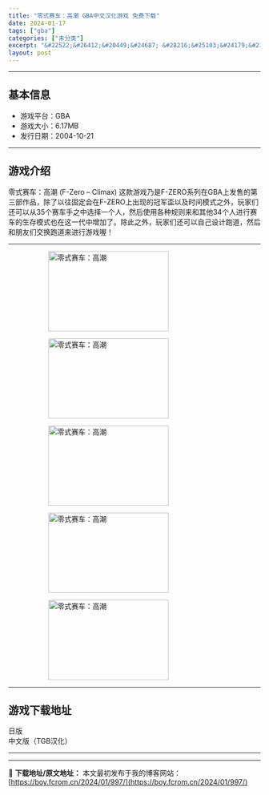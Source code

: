 ```yaml
---
title: "零式赛车：高潮 GBA中文汉化游戏 免费下载"
date: 2024-01-17
tags: ["gba"]
categories: ["未分类"]
excerpt: "&#22522;&#26412;&#20449;&#24687; &#28216;&#25103;&#24179;&#21488;&#65306;GBA &#28216;&#25103;&#22823;&#23567;&#65306;6.17MB &#21457;&#34892;&#26085;&amp;#&hellip;"
layout: post
---
```


 <hr><h2>&#22522;&#26412;&#20449;&#24687;</h2> <ul><li>&#28216;&#25103;&#24179;&#21488;&#65306;GBA</li> <li>&#28216;&#25103;&#22823;&#23567;&#65306;6.17MB</li> <li>&#21457;&#34892;&#26085;&#26399;&#65306;2004-10-21</li> </ul><hr><h2>&#28216;&#25103;&#20171;&#32461;</h2> <p>&#38646;&#24335;&#36187;&#36710;&#65306;&#39640;&#28526; (F-Zero &ndash; Climax) &#36825;&#27454;&#28216;&#25103;&#20035;&#26159;F-ZERO&#31995;&#21015;&#22312;GBA&#19978;&#21457;&#21806;&#30340;&#31532;&#19977;&#37096;&#20316;&#21697;&#65292;&#38500;&#20102;&#20197;&#24448;&#22266;&#23450;&#20250;&#22312;F-ZERO&#19978;&#20986;&#29616;&#30340;&#20896;&#20891;&#30403;&#20197;&#21450;&#26102;&#38388;&#27169;&#24335;&#20043;&#22806;&#65292;&#29609;&#23478;&#20204;&#36824;&#21487;&#20197;&#20174;35&#20010;&#36187;&#36710;&#25163;&#20043;&#20013;&#36873;&#25321;&#19968;&#20010;&#20154;&#65292;&#28982;&#21518;&#20351;&#29992;&#21508;&#31181;&#35268;&#21017;&#26469;&#21644;&#20854;&#20182;34&#20010;&#20154;&#36827;&#34892;&#36187;&#36710;&#30340;&#29983;&#23384;&#27169;&#24335;&#20063;&#22312;&#36825;&#19968;&#20195;&#20013;&#22686;&#21152;&#20102;&#12290;&#38500;&#27492;&#20043;&#22806;&#65292;&#29609;&#23478;&#20204;&#36824;&#21487;&#20197;&#33258;&#24049;&#35774;&#35745;&#36305;&#36947;&#65292;&#28982;&#21518;&#21644;&#26379;&#21451;&#20204;&#20132;&#25442;&#36305;&#36947;&#26469;&#36827;&#34892;&#28216;&#25103;&#21908;&#65281;</p> <hr><figure><figure><img loading="lazy" decoding="async" width="240" height="160" data-id="9081" src="https://boy.fcrom.cn/wp-content/uploads/2024/01/20240116_65a635f90efd7.png" title="&#38646;&#24335;&#36187;&#36710;&#65306;&#39640;&#28526;-1" alt="零式赛车：高潮"></figure><figure><img loading="lazy" decoding="async" width="240" height="160" data-id="9077" src="https://boy.fcrom.cn/wp-content/uploads/2024/01/20240116_65a635f938cb0.png" title="&#38646;&#24335;&#36187;&#36710;&#65306;&#39640;&#28526;-2" alt="零式赛车：高潮"></figure><figure><img loading="lazy" decoding="async" width="240" height="160" data-id="9080" src="https://boy.fcrom.cn/wp-content/uploads/2024/01/20240116_65a635f95b7a8.jpg" title="&#38646;&#24335;&#36187;&#36710;&#65306;&#39640;&#28526;-3" alt="零式赛车：高潮"></figure><figure><img loading="lazy" decoding="async" width="240" height="160" data-id="9078" src="https://boy.fcrom.cn/wp-content/uploads/2024/01/20240116_65a635f979429.jpg" title="&#38646;&#24335;&#36187;&#36710;&#65306;&#39640;&#28526;" alt="零式赛车：高潮"></figure><figure><img loading="lazy" decoding="async" width="240" height="160" data-id="9079" src="https://boy.fcrom.cn/wp-content/uploads/2024/01/20240116_65a635f9997fe.jpg" title="&#38646;&#24335;&#36187;&#36710;&#65306;&#39640;&#28526;" alt="零式赛车：高潮"></figure></figure><hr><h2>&#28216;&#25103;&#19979;&#36733;&#22320;&#22336;</h2> <div><div> <div> <span></span><span>&#26085;&#29256;</span></div> <div> <span></span><span>&#20013;&#25991;&#29256;&#65288;TGB&#27721;&#21270;&#65289;</span></div> </div></div> <hr>

---
📖 **下载地址/原文地址：** 本文最初发布于我的博客网站：[https://boy.fcrom.cn/2024/01/997/](https://boy.fcrom.cn/2024/01/997/)
